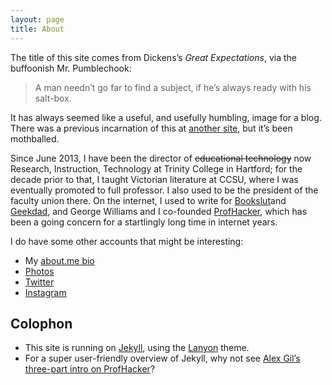 ```yaml
---
layout: page
title: About
---
```


The title of this site comes from Dickens’s _Great Expectations_, via the buffoonish Mr. Pumblechook:

> A man needn’t go far to find a subject, if he’s always ready with his salt-box.
>



It has always seemed like a useful, and usefully humbling, image for a blog. There was a previous incarnation of this at [another site](http://www.wordherders.net/), but it’s been mothballed.

Since June 2013, I have been the director of ~~educational technology~~ now Research, Instruction, Technology at Trinity College in Hartford; for the decade prior to that, I taught Victorian literature at CCSU, where I was eventually promoted to full professor. I also used to be the president of the faculty union there. On the internet, I used to write for [Bookslut](http://www.bookslut.com/blog/)and [Geekdad](http://www.geekdad/), and George Williams and I co-founded [ProfHacker](https://chronicle.com/blogs/profhacker/), which has been a going concern for a startlingly long time in internet years.

I do have some other accounts that might be interesting:

- My [about.me bio](http://about.me/jbj)
- [Photos](http://flickr.com/jbj)
- [Twitter](https://www.twitter.com/jbj)
- [Instagram](https://www.instagram.com/jbj_ph)

## Colophon

- This site is running on [Jekyll](http://jekyllrb.com/), using the [Lanyon](http://lanyon.getpoole.com/) theme.
- For a super user-friendly overview of Jekyll, why not see [Alex Gil’s three-part intro on ProfHacker](http://chronicle.com/blogs/profhacker/jekyll1/60913)?